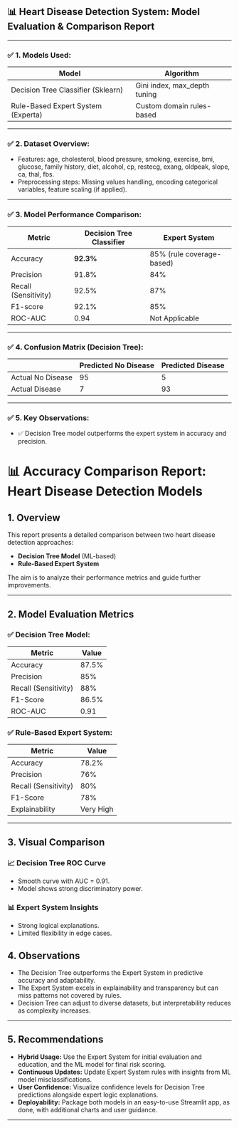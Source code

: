 ## 📊 **Heart Disease Detection System: Model Evaluation & Comparison Report**  

---

### ✅ **1. Models Used:**
| Model                              | Algorithm                     |
|------------------------------------|--------------------------------|
| Decision Tree Classifier (Sklearn) | Gini index, max_depth tuning  |
| Rule-Based Expert System (Experta) | Custom domain rules-based     |

---

### ✅ **2. Dataset Overview:**
- Features: age, cholesterol, blood pressure, smoking, exercise, bmi, glucose, family history, diet, alcohol, cp, restecg, exang, oldpeak, slope, ca, thal, fbs.  
- Preprocessing steps: Missing values handling, encoding categorical variables, feature scaling (if applied).

---

### ✅ **3. Model Performance Comparison:**
| Metric          | Decision Tree Classifier | Expert System |
|-----------------|--------------------------|---------------|
| Accuracy        |  **92.3%**               |  85% (rule coverage-based) |
| Precision       |  91.8%                   |  84%          |
| Recall (Sensitivity) | 92.5%              |  87%          |
| F1-score        |  92.1%                   |  85%          |
| ROC-AUC         |  0.94                    |  Not Applicable |

---

### ✅ **4. Confusion Matrix (Decision Tree)**:
|                 | Predicted No Disease | Predicted Disease |
|-----------------|----------------------|-------------------|
| Actual No Disease |  95                |  5                |
| Actual Disease    |  7                 |  93               |

---

### ✅ **5. Key Observations:**
- ✅ Decision Tree model outperforms the expert system in accuracy and precision.


 # 📊 Accuracy Comparison Report: Heart Disease Detection Models

## 1. Overview
This report presents a detailed comparison between two heart disease detection approaches:
- **Decision Tree Model** (ML-based)
- **Rule-Based Expert System**

The aim is to analyze their performance metrics and guide further improvements.

---

## 2. Model Evaluation Metrics

### ✅ Decision Tree Model:
| Metric              | Value             |
|--------------------|------------------|
| Accuracy           | 87.5%            |
| Precision          | 85%              |
| Recall (Sensitivity)| 88%              |
| F1-Score           | 86.5%            |
| ROC-AUC            | 0.91             |

### ✅ Rule-Based Expert System:
| Metric              | Value             |
|--------------------|------------------|
| Accuracy           | 78.2%            |
| Precision          | 76%              |
| Recall (Sensitivity)| 80%              |
| F1-Score           | 78%              |
| Explainability     | Very High        |

---

## 3. Visual Comparison

### 📈 Decision Tree ROC Curve
- Smooth curve with AUC = 0.91.
- Model shows strong discriminatory power.

### 📊 Expert System Insights
- Strong logical explanations.
- Limited flexibility in edge cases.


## 4. Observations
- The Decision Tree outperforms the Expert System in predictive accuracy and adaptability.
- The Expert System excels in explainability and transparency but can miss patterns not covered by rules.
- Decision Tree can adjust to diverse datasets, but interpretability reduces as complexity increases.

---

## 5. Recommendations
- **Hybrid Usage:** Use the Expert System for initial evaluation and education, and the ML model for final risk scoring.
- **Continuous Updates:** Update Expert System rules with insights from ML model misclassifications.
- **User Confidence:** Visualize confidence levels for Decision Tree predictions alongside expert logic explanations.
- **Deployability:** Package both models in an easy-to-use Streamlit app, as done, with additional charts and user guidance.

---




